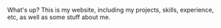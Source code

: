 What's up? This is my website, including my projects, skills, experience, etc, as well as some stuff about me. 
